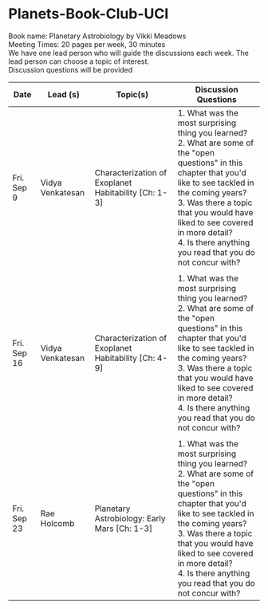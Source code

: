 # Planets-Book-Club-UCI
Book name: Planetary Astrobiology by Vikki Meadows 
<br/> Meeting Times: 20 pages per week, 30 minutes
<br/> We have one lead person who will guide the discussions each week. The lead person can choose a topic of interest.
<br/> Discussion questions will be provided

Date             | Lead (s)     |  Topic(s)        |    Discussion Questions       | 
| ---------------  | ---------------- | ---------------- |---------------- |
|   Fri. Sep 9   |  Vidya Venkatesan   |  Characterization of Exoplanet Habitability  [Ch: 1-3]        |   1. What was the most surprising thing you learned? <br/> 2. What are some of the "open questions" in this chapter that you'd like to see tackled in the coming years? <br/> 3. Was there a topic that you would have liked to see covered in more detail? <br/> 4. Is there anything you read that you do not concur with?         |  
|   | |  ||
|   Fri. Sep 16   |  Vidya Venkatesan   |  Characterization of Exoplanet Habitability  [Ch: 4-9]        |   1. What was the most surprising thing you learned? <br/> 2. What are some of the "open questions" in this chapter that you'd like to see tackled in the coming years? <br/> 3. Was there a topic that you would have liked to see covered in more detail? <br/> 4. Is there anything you read that you do not concur with?         |  
|   | |  ||
|   Fri. Sep 23   |  Rae Holcomb   |  Planetary Astrobiology: Early Mars  [Ch: 1-3]        |   1. What was the most surprising thing you learned? <br/> 2. What are some of the "open questions" in this chapter that you'd like to see tackled in the coming years? <br/> 3. Was there a topic that you would have liked to see covered in more detail? <br/> 4. Is there anything you read that you do not concur with?         |  
